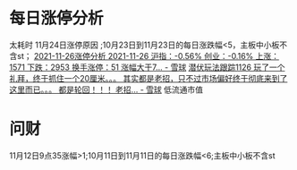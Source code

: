 # 每日涨停分析
太耗时
11月24日涨停原因 ;10月23日到11月23日的每日涨跌幅<5，主板中小板不含st；
[2021-11-26涨停分析 2021-11-26 沪指：-0.56% 创业：-0.16% 上涨：1571 下跌：2953 换手涨停：51 涨幅大于7... - 雪球](https://xueqiu.com/4330588225/204267332)
[潜伏玩法跟踪1126 玩了一个礼拜，终于抓住一个20厘米。。。 其实都是老招，只不过市场偏好终于彻底来到了这里而已。。。 都是轮回！！！ 老招... - 雪球](https://xueqiu.com/2744957325/204250569)
	低流通市值
# 问财
11月12日9点35涨幅>1;10月11日到11月11日的每日涨跌幅<6;主板中小板不含st
